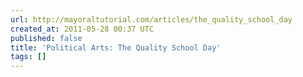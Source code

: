 ```yaml
---
url: http://mayoraltutorial.com/articles/the_quality_school_day
created_at: 2011-05-28 00:37 UTC
published: false
title: 'Political Arts: The Quality School Day'
tags: []
---
```



